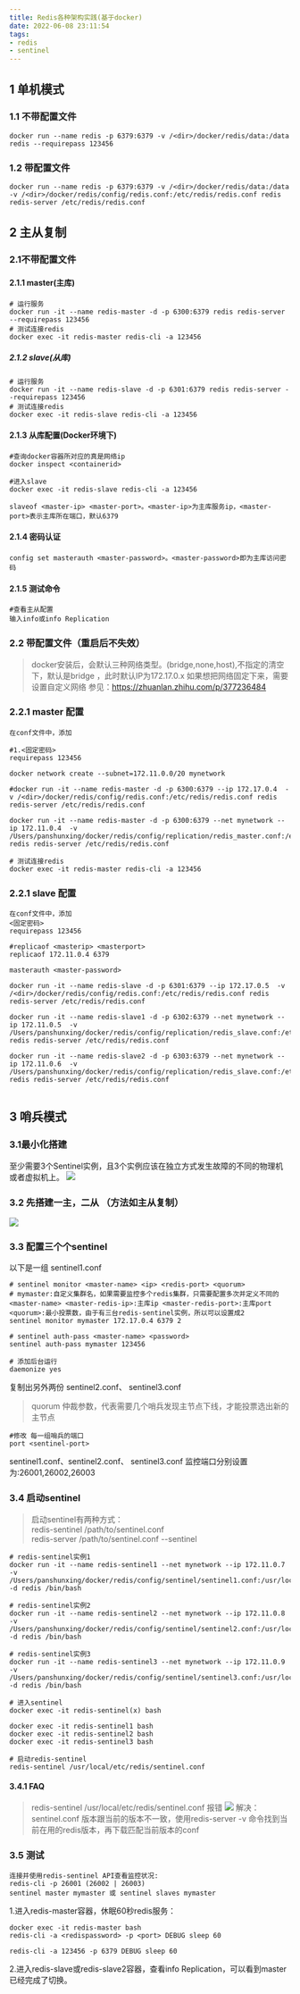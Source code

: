 ```yaml
---
title: Redis各种架构实践(基于docker)
date: 2022-06-08 23:11:54
tags:
- redis
- sentinel
---
```

## 1 单机模式

### 1.1 不带配置文件
```
docker run --name redis -p 6379:6379 -v /<dir>/docker/redis/data:/data redis --requirepass 123456
```

### 1.2 带配置文件
```
docker run --name redis -p 6379:6379 -v /<dir>/docker/redis/data:/data -v /<dir>/docker/redis/config/redis.conf:/etc/redis/redis.conf redis redis-server /etc/redis/redis.conf
```

## 2 主从复制

### 2.1不带配置文件
#### 2.1.1 master(主库)

````
# 运行服务
docker run -it --name redis-master -d -p 6300:6379 redis redis-server --requirepass 123456
# 测试连接redis
docker exec -it redis-master redis-cli -a 123456
````

##### 2.1.2 slave(从库)
```
# 运行服务
docker run -it --name redis-slave -d -p 6301:6379 redis redis-server --requirepass 123456
# 测试连接redis
docker exec -it redis-slave redis-cli -a 123456
```

#### 2.1.3 从库配置(Docker环境下)
```
#查询docker容器所对应的真是网络ip
docker inspect <containerid>

#进入slave
docker exec -it redis-slave redis-cli -a 123456
  
slaveof <master-ip> <master-port>。<master-ip>为主库服务ip，<master-port>表示主库所在端口，默认6379 

```
#### 2.1.4 密码认证
```
config set masterauth <master-password>。<master-password>即为主库访问密码
```
#### 2.1.5 测试命令
```
#查看主从配置
输入info或info Replication
```

### 2.2 带配置文件（重启后不失效）

> docker安装后，会默认三种网络类型。(bridge,none,host),不指定的清空下，默认是bridge ，此时默认IP为172.17.0.x
> 如果想把网络固定下来，需要设置自定义网络 参见：https://zhuanlan.zhihu.com/p/377236484

### 2.2.1 master 配置
```
在conf文件中，添加

#1.<固定密码>
requirepass 123456
```

```
docker network create --subnet=172.11.0.0/20 mynetwork

#docker run -it --name redis-master -d -p 6300:6379 --ip 172.17.0.4  -v /<dir>/docker/redis/config/redis.conf:/etc/redis/redis.conf redis redis-server /etc/redis/redis.conf 

docker run -it --name redis-master -d -p 6300:6379 --net mynetwork --ip 172.11.0.4  -v /Users/panshunxing/docker/redis/config/replication/redis_master.conf:/etc/redis/redis.conf redis redis-server /etc/redis/redis.conf 

# 测试连接redis
docker exec -it redis-master redis-cli -a 123456

```


### 2.2.1 slave 配置
```
在conf文件中，添加
<固定密码>
requirepass 123456

#replicaof <masterip> <masterport>
replicaof 172.11.0.4 6379

masterauth <master-password>

```

```
docker run -it --name redis-slave -d -p 6301:6379 --ip 172.17.0.5  -v /<dir>/docker/redis/config/redis.conf:/etc/redis/redis.conf redis redis-server /etc/redis/redis.conf 

docker run -it --name redis-slave1 -d -p 6302:6379 --net mynetwork --ip 172.11.0.5  -v /Users/panshunxing/docker/redis/config/replication/redis_slave.conf:/etc/redis/redis.conf redis redis-server /etc/redis/redis.conf 

docker run -it --name redis-slave2 -d -p 6303:6379 --net mynetwork --ip 172.11.0.6  -v /Users/panshunxing/docker/redis/config/replication/redis_slave.conf:/etc/redis/redis.conf redis redis-server /etc/redis/redis.conf 


```

## 3 哨兵模式

### 3.1最小化搭建
至少需要3个Sentinel实例，且3个实例应该在独立方式发生故障的不同的物理机或者虚拟机上。
<image src="https://yqfile.alicdn.com/img_e64f47a8684956ef1de9f7c4a9ff4f07.png">


### 3.2 先搭建一主，二从 （方法如主从复制）

![](../images/2022-06-26/WX20220626-195804@2x.png)

### 3.3 配置三个个sentinel



以下是一组 sentinel1.conf

```
# sentinel monitor <master-name> <ip> <redis-port> <quorum>
# mymaster:自定义集群名，如果需要监控多个redis集群，只需要配置多次并定义不同的<master-name> <master-redis-ip>:主库ip <master-redis-port>:主库port <quorum>:最小投票数，由于有三台redis-sentinel实例，所以可以设置成2
sentinel monitor mymaster 172.17.0.4 6379 2

# sentinel auth-pass <master-name> <password>
sentinel auth-pass mymaster 123456

# 添加后台运行
daemonize yes
```

复制出另外两份 sentinel2.conf、 sentinel3.conf

> quorum 仲裁参数，代表需要几个哨兵发现主节点下线，才能投票选出新的主节点

```
#修改 每一组哨兵的端口
port <sentinel-port>
```
sentinel1.conf、sentinel2.conf、 sentinel3.conf 监控端口分别设置为:26001,26002,26003

### 3.4 启动sentinel

> 启动sentinel有两种方式：<br>
> redis-sentinel /path/to/sentinel.conf <br>
> redis-server /path/to/sentinel.conf --sentinel


```
# redis-sentinel实例1
docker run -it --name redis-sentinel1 --net mynetwork --ip 172.11.0.7 -v /Users/panshunxing/docker/redis/config/sentinel/sentinel1.conf:/usr/local/etc/redis/sentinel.conf -d redis /bin/bash
    
# redis-sentinel实例2
docker run -it --name redis-sentinel2 --net mynetwork --ip 172.11.0.8 -v /Users/panshunxing/docker/redis/config/sentinel/sentinel2.conf:/usr/local/etc/redis/sentinel.conf -d redis /bin/bash
    
# redis-sentinel实例3
docker run -it --name redis-sentinel3 --net mynetwork --ip 172.11.0.9 -v /Users/panshunxing/docker/redis/config/sentinel/sentinel3.conf:/usr/local/etc/redis/sentinel.conf -d redis /bin/bash

# 进入sentinel
docker exec -it redis-sentinel(x) bash

docker exec -it redis-sentinel1 bash
docker exec -it redis-sentinel2 bash
docker exec -it redis-sentinel3 bash

# 启动redis-sentinel
redis-sentinel /usr/local/etc/redis/sentinel.conf
```
#### 3.4.1 FAQ

> redis-sentinel /usr/local/etc/redis/sentinel.conf 报错
![](../images/2022-06-26/WX20220626-212634@2x.png)
> 解决：sentinel.conf 版本跟当前的版本不一致，使用redis-server -v 命令找到当前在用的redis版本，再下载匹配当前版本的conf

### 3.5 测试

```
连接并使用redis-sentinel API查看监控状况:
redis-cli -p 26001 (26002 | 26003)
sentinel master mymaster 或 sentinel slaves mymaster
```

1.进入redis-master容器，休眠60秒redis服务：

```
docker exec -it redis-master bash
redis-cli -a <redispassword> -p <port> DEBUG sleep 60

redis-cli -a 123456 -p 6379 DEBUG sleep 60

```

2.进入redis-slave或redis-slave2容器，查看info Replication，可以看到master已经完成了切换。
